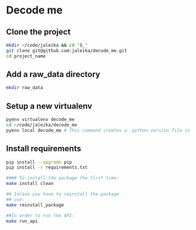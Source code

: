 # Decode me

## Clone the project

```bash
mkdir ~/code/jaleika && cd "$_"
git clone git@github.com:jaleika/decode_me.git
cd project_name
```
## Add a raw_data directory

```bash
mkdir raw_data
```

## Setup a new virtualenv

```bash
pyenv virtualenv decode_me
cd ~/code/jaleika/decode_me
pyenv local decode_me # This command creates a .python-version file in the directory of the project containing the name of the virtual env (cat .python-version). This is what allows pyenv to know which virtual env to use.
```

## Install requirements

```bash
pip install --upgrade pip
pip install -r requirements.txt

#### To install the package the first time:
make install clean

## Incase you have to reinstall the package
## use:
make reinstall_package

##In order to run the API:
make run_api

```
